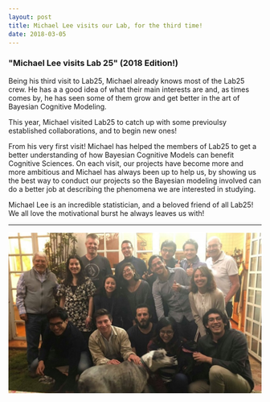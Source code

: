 ```yaml
---
layout: post
title: Michael Lee visits our Lab, for the third time!
date: 2018-03-05
---
```


### "Michael Lee visits Lab 25" (2018 Edition!)

Being his third visit to Lab25, Michael already knows most of the Lab25 crew. He has a a good idea of what their main interests are and, as times comes by, he has seen some of them grow and get better in the art of Bayesian Cognitive Modeling.

This year, Michael visited Lab25 to catch up with some previoulsy established collaborations, and to begin new ones!

From his very first visit! Michael has helped the members of Lab25 to get a better understanding of how Bayesian Cognitive Models can benefit Cognitive Sciences. On each visit, our projects have become more and more ambitious and Michael has always been up to help us, by showing us the best way to conduct our projects so the Bayesian modeling involved can do a better job at describing the phenomena we are interested in studying.

Michael Lee is an incredible statistician, and a beloved friend of all Lab25! We all love the motivational burst he always leaves us with!
____  

![Alt text](/LabPictures/MichaelLee_Visit2018.jpg)

